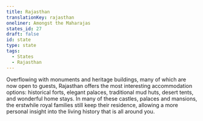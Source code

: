 ```yaml
---
title: Rajasthan
translationKey: rajasthan
oneliner: Amongst the Maharajas
states_id: 27
draft: false
id: state
type: state
tags:
  - States
  - Rajasthan
---
```

Overflowing with monuments and heritage buildings, many of which are now open to guests, Rajasthan offers the most interesting accommodation options: historical forts, elegant palaces, traditional mud huts, desert tents, and wonderful home stays.     In many of these castles, palaces and mansions, the erstwhile royal families still keep their residence, allowing a more personal insight into the living history that is all around you.   